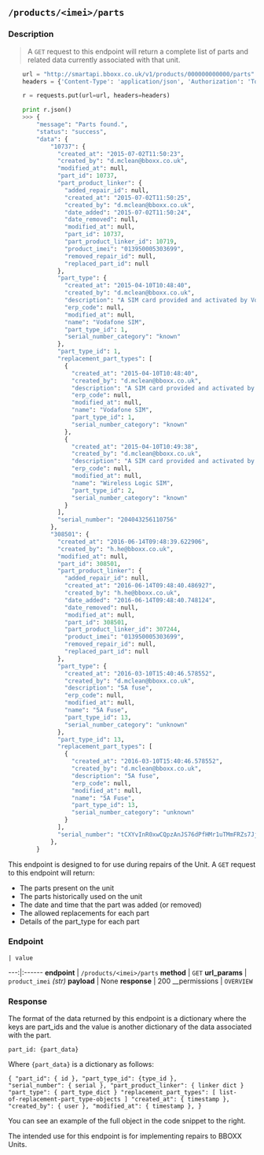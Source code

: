 ## `/products/<imei>/parts`

### Description

> A `GET` request to this endpoint will return a complete list of parts and related data currently associated with that unit.

```python
    url = "http://smartapi.bboxx.co.uk/v1/products/000000000000/parts"
    headers = {'Content-Type': 'application/json', 'Authorization': 'Token token=' + A_VALID_TOKEN}

    r = requests.put(url=url, headers=headers)

    print r.json()
    >>> {
        "message": "Parts found.",
        "status": "success",
        "data": {
            "10737": {
              "created_at": "2015-07-02T11:50:23",
              "created_by": "d.mclean@bboxx.co.uk",
              "modified_at": null,
              "part_id": 10737,
              "part_product_linker": {
                "added_repair_id": null,
                "created_at": "2015-07-02T11:50:25",
                "created_by": "d.mclean@bboxx.co.uk",
                "date_added": "2015-07-02T11:50:24",
                "date_removed": null,
                "modified_at": null,
                "part_id": 10737,
                "part_product_linker_id": 10719,
                "product_imei": "013950005303699",
                "removed_repair_id": null,
                "replaced_part_id": null
              },
              "part_type": {
                "created_at": "2015-04-10T10:48:40",
                "created_by": "d.mclean@bboxx.co.uk",
                "description": "A SIM card provided and activated by Vodafone",
                "erp_code": null,
                "modified_at": null,
                "name": "Vodafone SIM",
                "part_type_id": 1,
                "serial_number_category": "known"
              },
              "part_type_id": 1,
              "replacement_part_types": [
                {
                  "created_at": "2015-04-10T10:48:40",
                  "created_by": "d.mclean@bboxx.co.uk",
                  "description": "A SIM card provided and activated by Vodafone",
                  "erp_code": null,
                  "modified_at": null,
                  "name": "Vodafone SIM",
                  "part_type_id": 1,
                  "serial_number_category": "known"
                },
                {
                  "created_at": "2015-04-10T10:49:38",
                  "created_by": "d.mclean@bboxx.co.uk",
                  "description": "A SIM card provided and activated by Wireless Logic",
                  "erp_code": null,
                  "modified_at": null,
                  "name": "Wireless Logic SIM",
                  "part_type_id": 2,
                  "serial_number_category": "known"
                }
              ],
              "serial_number": "204043256110756"
            },
            "308501": {
              "created_at": "2016-06-14T09:48:39.622906",
              "created_by": "h.he@bboxx.co.uk",
              "modified_at": null,
              "part_id": 308501,
              "part_product_linker": {
                "added_repair_id": null,
                "created_at": "2016-06-14T09:48:40.486927",
                "created_by": "h.he@bboxx.co.uk",
                "date_added": "2016-06-14T09:48:40.748124",
                "date_removed": null,
                "modified_at": null,
                "part_id": 308501,
                "part_product_linker_id": 307244,
                "product_imei": "013950005303699",
                "removed_repair_id": null,
                "replaced_part_id": null
              },
              "part_type": {
                "created_at": "2016-03-10T15:40:46.578552",
                "created_by": "d.mclean@bboxx.co.uk",
                "description": "5A fuse",
                "erp_code": null,
                "modified_at": null,
                "name": "5A Fuse",
                "part_type_id": 13,
                "serial_number_category": "unknown"
              },
              "part_type_id": 13,
              "replacement_part_types": [
                {
                  "created_at": "2016-03-10T15:40:46.578552",
                  "created_by": "d.mclean@bboxx.co.uk",
                  "description": "5A fuse",
                  "erp_code": null,
                  "modified_at": null,
                  "name": "5A Fuse",
                  "part_type_id": 13,
                  "serial_number_category": "unknown"
                }
              ],
              "serial_number": "tCXYvInR0xwCQpzAnJS76dPfHMr1uTMmFRZs7Jj49to0P2wxzCPAfYzie2AvncZF"
            },
        }
```
This endpoint is designed to for use during repairs of the Unit. A `GET` request to this endpoint will return:

* The parts present on the unit
* The parts historically used on the unit
* The date and time that the part was added (or removed)
* The allowed replacements for each part
* Details of the part_type for each part


### Endpoint

    | value
---:|:------
__endpoint__ | `/products/<imei>/parts`
__method__ | `GET`
__url_params__ | `product_imei` _(str)_
__payload__ | None
__response__ | 200
__permissions | `OVERVIEW`


### Response

The format of the data returned by this endpoint is a dictionary where the keys are part_ids and the value is another dictionary of the data associated with the part.

<code>part_id: {part_data}</code>


Where `{part_data}` is a dictionary as follows:

<code>{         "part_id": { id },         "part_type_id": {type_id },         "serial_number": { serial },
"part_product_linker": { linker dict }         "part_type": { part_type_dict }         "replacement_part_types": [ list-
of-replacement-part_type-objects ]         "created_at": { timestamp },         "created_by": { user },
"modified_at": { timestamp },   }</code>

You can see an example of the full object in the code snippet to the right.

The intended use for this endpoint is for implementing repairs to BBOXX Units.


